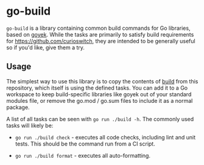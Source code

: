# go-build

`go-build` is a library containing common build commands for Go libraries,
based on [goyek](https://github.com/goyek/goyek). While the tasks are
primarily to satisfy build requirements for https://github.com/curioswitch,
they are intended to be generally useful so if you'd like, give them a try.

## Usage

The simplest way to use this library is to copy the contents of [build](./build)
from this repository, which itself is using the defined tasks. You can add it to
a Go workspace to keep build-specific libraries like goyek out of your standard
modules file, or remove the go.mod / go.sum files to include it as a normal
package.

A list of all tasks can be seen with `go run ./build -h`. The commonly used tasks
will likely be:

- `go run ./build check` - executes all code checks, including lint and unit tests.
  This should be the command run from a CI script.

- `go run ./build format` - executes all auto-formatting.
